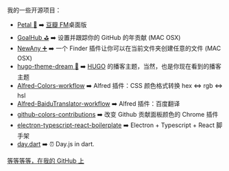 我的一些开源项目：

- [Petal :hibiscus:](https://github.com/ilime/Petal) :arrow_right: [豆瓣 FM](https://douban.fm/)桌面版
- [GoalHub :golf:](https://github.com/ilime/GoalHub) :arrow_right: 设置并跟踪你的 GitHub 的年贡献 (MAC OSX)
- [NewAny ➕](https://github.com/ilime/NewAny) :arrow_right: 一个 Finder 插件让你可以在当前文件夹创建任意的文件 (MAC OSX)
- [hugo-theme-dream :seedling:](https://github.com/g1eny0ung/hugo-theme-dream) :arrow_right: [HUGO](https://gohugo.io) 的播客主题，当然，也是你现在看到的播客主题
- [Alfred-Colors-workflow](https://github.com/g1eny0ung/Alfred-Colors-workflow) :arrow_right: Alfred 插件：CSS 颜色格式转换 hex <=> rgb <=> hsl
- [Alfred-BaiduTranslator-workflow](https://github.com/g1eny0ung/Alfred-BaiduTranslator-workflow) :arrow_right: Alfred 插件：百度翻译
- [github-colors-contributions](https://github.com/g1eny0ung/github-colors-contributions) :arrow_right: 改变 Github 贡献面板颜色的 Chrome 插件
- [electron-typescript-react-boilerplate](https://github.com/g1eny0ung/electron-typescript-react-boilerplate) :arrow_right: Electron + Typescript + React 脚手架
- [day.dart](https://github.com/g1eny0ung/day.dart) :arrow_right: ⏰ Day.js in dart.

[等等等等，在我的 GitHub 上](https://github.com/g1eny0ung)
